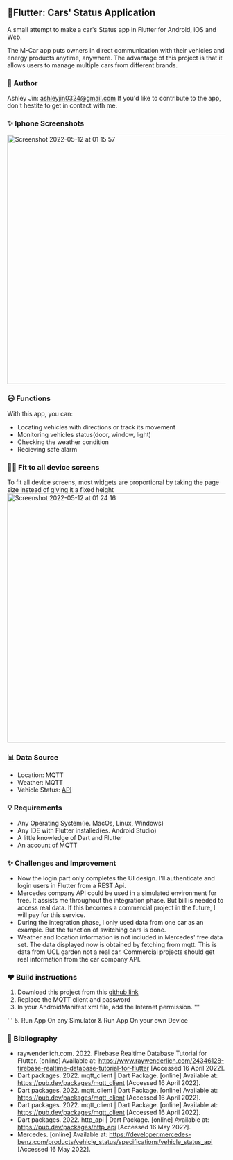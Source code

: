 ## 📱Flutter: Cars' Status Application
A small attempt to make a car's Status app in Flutter for Android, iOS and Web.

The M-Car app puts owners in direct communication with their vehicles and energy products anytime, anywhere. The advantage of this project is that it allows users to manage multiple cars from different brands.

### 🧑 Author
Ashley Jin: ashleyjin0324@gmail.com
If you'd like to contribute to the app, don't hestite to get in contact with me.

### ✨ Iphone Screenshots
<img width="575" alt="Screenshot 2022-05-12 at 01 15 57" src="https://user-images.githubusercontent.com/99146042/167968621-6af669b9-d48c-4aa7-a072-646ec8a2336f.png">

### 😃 Functions

With this app, you can:

- Locating vehicles with directions or track its movement
- Monitoring vehicles status(door, window, light)
- Checking the weather condition
- Recieving safe alarm

### 👩‍💻 Fit to all device screens

To fit all device screens, most widgets are proportional by taking the page size instead of giving it a fixed height
<img width="575" alt="Screenshot 2022-05-12 at 01 24 16" src="https://user-images.githubusercontent.com/99146042/167968753-57c6fd66-785d-4eb7-9f1d-1773c7eb0b48.png">

### 📊 Data Source
- Location: MQTT
- Weather: MQTT
- Vehicle Status: [API](https://developer.mercedes-benz.com/products/vehicle_status/specifications/vehicle_status_api)

### 💡 Requirements
- Any Operating System(ie. MacOs, Linux, Windows)
- Any IDE with Flutter installed(es. Android Studio)
- A little knowledge of Dart and Flutter
- An account of MQTT

### ✨ Challenges and Improvement
- Now the login part only completes the UI design. I'll authenticate and login users in Flutter from a REST Api.
- Mercedes company API could be used in a simulated environment for free. It assists me throughout the integration phase. But bill is needed to access real data. If this becomes a commercial project in the future, I will pay for this service.
- During the integration phase, I only used data from one car as an example. But the function of switching cars is done.
- Weather and location information is not included in Mercedes' free data set. The data displayed now is obtained by fetching from mqtt. This is data from UCL garden not a real car. Commercial projects should get real information from the car company API.

### ❤️ Build instructions
1. Download this project from this [github link](https://github.com/Ashley0324/CASA0015-Mobile-Systems-Interactions)
2. Replace the MQTT client and password
3. In your AndroidManifest.xml file, add the Internet permission.
'''
<!-- Required to fetch data from the internet. -->
<uses-permission android:name="android.permission.INTERNET" />

'''
5. Run App On any Simulator & Run App On your own Device

### 📗 Bibliography
- raywenderlich.com. 2022. Firebase Realtime Database Tutorial for Flutter. [online] Available at: <https://www.raywenderlich.com/24346128-firebase-realtime-database-tutorial-for-flutter> [Accessed 16 April 2022].
- Dart packages. 2022. mqtt_client | Dart Package. [online] Available at: <https://pub.dev/packages/mqtt_client> [Accessed 16 April 2022].
- Dart packages. 2022. mqtt_client | Dart Package. [online] Available at: <https://pub.dev/packages/mqtt_client> [Accessed 16 April 2022].
- Dart packages. 2022. mqtt_client | Dart Package. [online] Available at: <https://pub.dev/packages/mqtt_client> [Accessed 16 April 2022].
- Dart packages. 2022. http_api | Dart Package. [online] Available at: <https://pub.dev/packages/http_api> [Accessed 16 May 2022].
- Mercedes. [online] Available at: <https://developer.mercedes-benz.com/products/vehicle_status/specifications/vehicle_status_api> [Accessed 16 May 2022].


